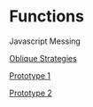 # Functions
Javascript Messing

[Oblique Strategies](http://kelseybones.github.io/Functions/Funky%20things/Oblique%20Strategies/index.html "Oblique Strategies")

[Prototype 1](http://kelseybones.github.io/Functions/)

[Prototype 2](http://kelseybones.github.io/Functions/Funky%20things/"Functions")
